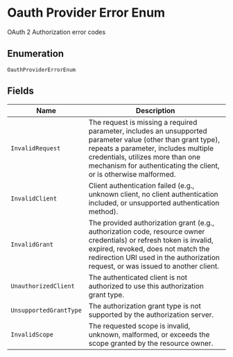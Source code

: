 
# Oauth Provider Error Enum

OAuth 2 Authorization error codes

## Enumeration

`OauthProviderErrorEnum`

## Fields

| Name | Description |
|  --- | --- |
| `InvalidRequest` | The request is missing a required parameter, includes an unsupported parameter value (other than grant type), repeats a parameter, includes multiple credentials, utilizes more than one mechanism for authenticating the client, or is otherwise malformed. |
| `InvalidClient` | Client authentication failed (e.g., unknown client, no client authentication included, or unsupported authentication method). |
| `InvalidGrant` | The provided authorization grant (e.g., authorization code, resource owner credentials) or refresh token is invalid, expired, revoked, does not match the redirection URI used in the authorization request, or was issued to another client. |
| `UnauthorizedClient` | The authenticated client is not authorized to use this authorization grant type. |
| `UnsupportedGrantType` | The authorization grant type is not supported by the authorization server. |
| `InvalidScope` | The requested scope is invalid, unknown, malformed, or exceeds the scope granted by the resource owner. |


